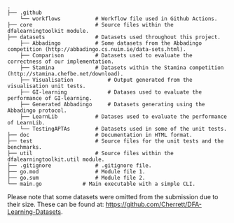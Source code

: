 	.
	├── .github
		└── workflows			# Workflow file used in Github Actions.
	├── core        			# Source files within the dfalearningtoolkit module.
	├── datasets    			# Datasets used throughout this project.
		├── Abbadingo   		# Some datasets from the Abbadingo competition (http://abbadingo.cs.nuim.ie/data-sets.html).
		├── Comparison    		# Datasets used to evaluate the correctness of our implementation.
		├── Stamina        		# Datasets within the Stamina competition (http://stamina.chefbe.net/download).
		├── Visualisation   		# Output generated from the visualisation unit tests. 
		├── GI-learning        		# Datases used to evaluate the performance of GI-learning.
		├── Generated Abbadingo		# Datasets generating using the Abbadingo protocol.
		├── LearnLib      		# Datases used to evaluate the performance of LearnLib.
		└── TestingAPTAs		# Datasets used in some of the unit tests. 
	├── doc        				# Documentation in HTML format.
	├── test        			# Source files for the unit tests and the benchmarks.
	├── util        			# Source files within the dfalearningtoolkit.util module.
	├── .gitignore				# .gitignore file.
	├── go.mod      			# Module file 1.
	├── go.sum      			# Module file 2.
	└── main.go				# Main executable with a simple CLI.

Please note that some datasets were omitted from the submission due to their size.
These can be found at: https://github.com/Cherrett/DFA-Learning-Datasets.
